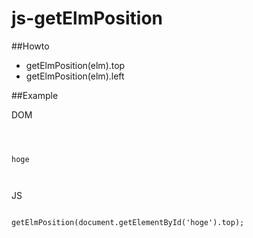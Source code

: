js-getElmPosition
=================

##Howto
* getElmPosition(elm).top
* getElmPosition(elm).left

##Example

DOM
<pre><code>
<section>
  <div id="hoge">hoge</div>
</section>
</code></pre>

JS
<pre><code>
getElmPosition(document.getElementById('hoge').top);
</code></pre>
